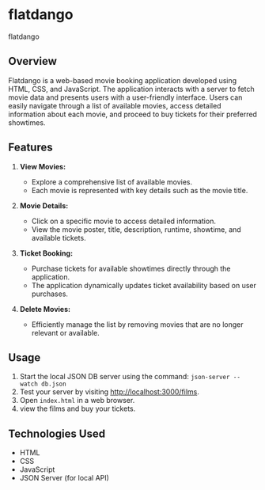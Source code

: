 # flatdango
flatdango
## Overview

Flatdango is a web-based movie booking application developed using HTML, CSS, and JavaScript. The application interacts with a server to fetch movie data and presents users with a user-friendly interface. Users can easily navigate through a list of available movies, access detailed information about each movie, and proceed to buy tickets for their preferred showtimes.

## Features

1. **View Movies:**
   - Explore a comprehensive list of available movies.
   - Each movie is represented with key details such as the movie title.

2. **Movie Details:**
   - Click on a specific movie to access detailed information.
   - View the movie poster, title, description, runtime, showtime, and available tickets.

3. **Ticket Booking:**
   - Purchase tickets for available showtimes directly through the application.
   - The application dynamically updates ticket availability based on user purchases.

4. **Delete Movies:**
   - Efficiently manage the list by removing movies that are no longer relevant or available.

## Usage
1. Start the local JSON DB server using the command: `json-server --watch db.json`
2. Test your server by visiting [http://localhost:3000/films](http://localhost:3000/films).
3. Open `index.html` in a web browser.
4. view the films and buy your tickets.

## Technologies Used

- HTML
- CSS
- JavaScript
- JSON Server (for local API)
